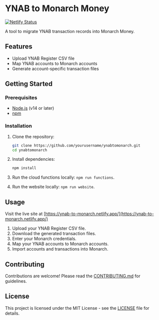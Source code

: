 # YNAB to Monarch Money

[![Netlify Status](https://api.netlify.com/api/v1/badges/6eccae9f-57ac-4659-ab15-5242c66e525c/deploy-status)](https://app.netlify.com/sites/ynab-to-monarch/deploys)

A tool to migrate YNAB transaction records into Monarch Money.

## Features

- Upload YNAB Register CSV file
- Map YNAB accounts to Monarch accounts
- Generate account-specific transaction files

## Getting Started

### Prerequisites

- [Node.js](https://nodejs.org/) (v14 or later)
- [npm](https://www.npmjs.com/)

### Installation

1. Clone the repository:

   ```sh
   git clone https://github.com/yourusername/ynabtomonarch.git
   cd ynabtomonarch
   ```

2. Install dependencies:

   ```sh
   npm install
   ```

3. Run the cloud functions locally: `npm run functions`.
4. Run the website locally: `npm run website`.

## Usage

Visit the live site at [https://ynab-to-monarch.netlify.app/](https://ynab-to-monarch.netlify.app/)

1. Upload your YNAB Register CSV file.
2. Download the generated transaction files.
3. Enter your Monarch credentials.
4. Map your YNAB accounts to Monarch accounts.
5. Import accounts and transactions into Monarch.

## Contributing

Contributions are welcome! Please read the [CONTRIBUTING.md](./CONTRIBUTING.md) for guidelines.

## License

This project is licensed under the MIT License - see the [LICENSE](./LICENSE) file for details.
